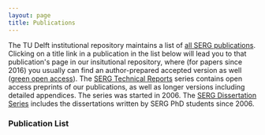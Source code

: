 ```yaml
---
layout: page
title: Publications
---
```



The TU Delft institutional repository maintains a list of [all SERG publications](https://pure.tudelft.nl/portal/en/publications/search.html?search=&organisationName=Software%20Engineering&publicationYearsFrom=&journalName=&organisations=19954&publicationcategory=&peerreview=&language=%20&publicationYearsTo=&type=%20&uri=&pageSize=100&page=0). 
Clicking on a title link in a publication in the list below will lead you to that publication's page in our insitutional repository, where (for papers since 2016) you usually can find an author-prepared accepted version as well ([green open access](https://avandeursen.com/2016/11/06/green-open-access-faq/)).
The [SERG Technical Reports](tr.html) series contains open access preprints of our publications, as well as longer versions including detailed appendices. The series was started in 2006.
The [SERG Dissertation Series](phd.html) includes the dissertations written by SERG PhD students since 2006.

### Publication List

<div id="publicationlist"></div>

<script language="javascript">

  var purexml_SERG = "https://purexml-open.ewi.tudelft.nl/direct/tu/group/d40bac4b-3dd0-4427-aa5f-9331cae5d02e";
  var page_nr = location.search;

  var xhttp = new XMLHttpRequest();
  xhttp.onreadystatechange = function() {
    if (this.readyState == 4 && this.status == 200) {
      document.getElementById("publicationlist").innerHTML = this.responseText;
    }
  };
  xhttp.open("GET", purexml_SERG + page_nr, true);
  xhttp.send();
</script>
